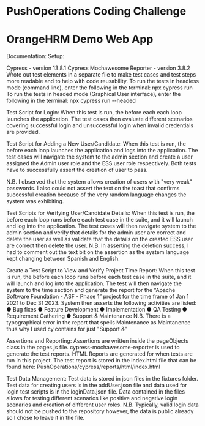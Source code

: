 # PushOperations Coding Challenge
# OrangeHRM Demo Web App
Documentation:
Setup:

Cypress - version 13.8.1
Cypress Mochawesome Reporter - version 3.8.2
Wrote out test elements in a separate file to make test cases and test steps more readable and to help with code reusability.
To run the tests in headless mode (command line), enter the following in the terminal: npx cypress run 
To run the tests in headed mode (Graphical User interface), enter the following in the terminal: npx cypress run --headed


Test Script for Login: When this test is run, the before each each loop launches the application. The test cases then evaluate different scenarios covering successful login and unsuccessful login when invalid credentials are provided.

Test Script for Adding a New User/Candidate: When this test is run, the before each loop launches the application and logs into the application. The test cases will navigate the system to the admin section and create a user assigned the Admin user role and the ESS user role respectively. Both tests have to successfully assert the creation of user to pass. 

N.B. I observed that the system allows creation of users with "very weak" passwords. I also could not assert the text on the toast that confirms successful creation because of the very random language changes the system was exhibiting.


Test Scripts for Verifying User/Candidate Details: When this test is run, the before each loop runs before each test case in the suite, and it will launch and log into the application. The test cases will then navigate system to the admin section and verify that details for the admin user are correct and delete the user as well as validate that the details on the created ESS user are correct then delete the user.
N.B. In asserting the deletion success, I had to comment out the text bit on the assertion as the system language kept changing between Spanish and English.


Create a Test Script to View and Verify Project Time Report: When this test is run, the before each loop runs before each test case in the suite, and it will launch and log into the application. The test will then navigate the system to the time section and generate the report for the “Apache Software Foundation - ASF - Phase 1” project for the time frame of Jan 1 2021 to Dec 31 2023. 
System then asserts the following activities are listed:
● Bug fixes
● Feature Development
● Implementation
● QA Testing
● Requirement Gathering
● Support & Maintenance
N.B. There is a typographical error in the report  that spells Maintenance as Maintanence thus why I used cy.contains for just "Support &"

Assertions and Reporting:
Assertions are written inside the pageObjects class in the pages.js file. cypress-mochawesome-reporter is used to generate the test reports. HTML Reports are generated for when tests are run in this project. The test report is stored in the index.html file that can be found here: PushOperations/cypress/reports/html/index.html

Test Data Management:
Test data is stored in json files in the fixtures folder. Test data for creating users is in the addUser.json file and data used for login test scripts is in the loginData.json file. Data contained in the files allows for testing different scenarios like positive and negative login scenarios and creation of different user roles.
N.B. Typically, valid login data should not be pushed to the repository however, the data is public already so I chose to leave it in the file.


